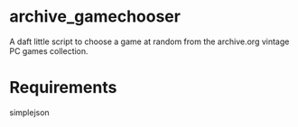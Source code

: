 # archive_gamechooser
A daft little script to choose a game at random from the archive.org vintage PC games collection.

# Requirements
simplejson
